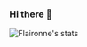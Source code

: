 ### Hi there 👋


![Flaironne's stats](https://github-readme-stats.vercel.app/api?username=flaironne&show_icons=true&theme=tokyonight)
<!--
**Flaironne/Flaironne** is a ✨ _special_ ✨ repository because its `README.md` (this file) appears on your GitHub profile.

Here are some ideas to get you started:

- 🔭 I’m currently working on ...
- 🌱 I’m currently learning ...
- 👯 I’m looking to collaborate on ...
- 🤔 I’m looking for help with ...
- 💬 Ask me about ...
- 📫 How to reach me: ...
- 😄 Pronouns: ...
- ⚡ Fun fact: ...
-->

